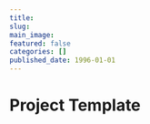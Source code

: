 ```yaml
---
title: 
slug: 
main_image: 
featured: false
categories: []
published_date: 1996-01-01
---
```


# Project Template

